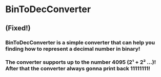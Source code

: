 # BinToDecConverter
## (Fixed!)
### BinToDecConverter is a simple converter that can help you finding how to represent a decimal number in binary!
### The converter supports up to the number 4095 (2¹ + 2² ...)! After that the converter always gonna print back 11111111!
